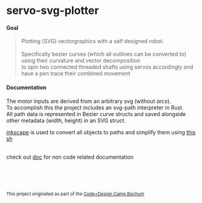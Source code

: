 # servo-svg-plotter

#### Goal

> Plotting (SVG) vectorgraphics with a self designed robot. <br><br>
> Specifically bezier curves (which all outlines can be converted to) <br>
> using their curvature and vector decomposition <br>
> to spin two connected threaded shafts using servos accordingly
> and have a pen trace their combined movement

#### Documentation

The motor inputs are derived from an arbitrary svg (without _arcs_).<br>
To accomplish this the project includes an svg-path interpreter in Rust.<br>
All path data is represented in Bezier curve structs and saved alongside other metadata (width, height) in an SVG struct.

[inkscape](https://github.com/inkscape/inkscape) is used to convert all objects to paths and simplify them using [this sh](https://github.com/Databus3301/servo-svg-plotter/blob/main/src/convert_svg.sh)
<br>
<br>

check out [doc](https://github.com/Databus3301/servo-svg-plotter/tree/main/doc) for non code related documentation


<br><br><br><br>
<sub>This project originated as part of the <a href="https://code.design/">Code+Design Camp Bochum</a></sub>
